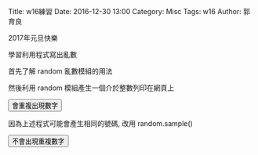 Title: w16練習
Date: 2016-12-30 13:00
Category: Misc
Tags: w16
Author: 郭育良

2017年元旦快樂

<!--PELICAN_END_SUMMARY -->
學習利用程式寫出亂數

首先了解 random 亂數模組的用法

然後利用 random 模組產生一個介於整數列印在網頁上

<!-- 導入 Brython 標準程式庫 -->
<script type="text/javascript" 
    src="https://cdn.rawgit.com/brython-dev/brython/master/www/src/brython_dist.js">
</script>

<!-- 啟動 Brython -->
<script>
window.onload=function(){
brython(1);
}
</script>

<!-- 以下可以執行的 Brython程式 -->
<div id="newyear"></div>
<script type="text/python3">
from browser import document
from browser import html
import random
print_location = document["newyear"]

def gen_int():
    num = random.randint(1,49)
    # 設法將num列印在網頁上
    #print_location = document["newyear"]
    print_location <= num + html.BR()
    
    
def lottery(e):
    for i in range(6):
        gen_int()
    print_location <= "恭喜中獎!"+ html.BR()
    
#document["but1"].bind("click", gen_int)
document["but1"].bind("click", lottery)
</script>
<button id="but1">會重複出現數字</button>

因為上述程式可能會產生相同的號碼, 改用 random.sample()

<script type="text/python3">
from browser import document
from browser import html
import random
print_location = document["newyear"]
 
def lottery(e):
    num_list = random.sample(list(range(1, 50)), 6)
    for i in range(6):
        print_location <= num_list[i] + html.BR()
    print_location <= "恭喜中獎!" + html.BR()
 
document["but2"].bind("click", lottery)
</script>
<button id="but2">不會出現重複數字</button>